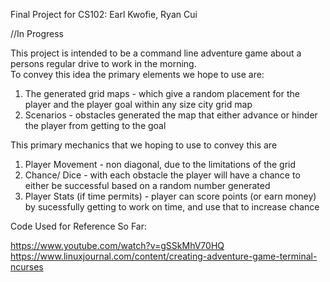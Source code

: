 Final Project for CS102: Earl Kwofie, Ryan Cui

//In Progress

This project is intended to be a command line adventure game about a persons regular drive to work in the morning.  
To convey this idea the primary elements we hope to use are:  
  
1. The generated grid maps - which give a random placement for the player and the player goal within any size city grid map
2. Scenarios - obstacles generated the map that either advance or hinder the player from getting to the goal
  
This primary mechanics that we hoping to use to convey this are

1. Player Movement - non diagonal, due to the limitations of the grid
2. Chance/ Dice - with each obstacle the player will have a chance to either be successful based on a random number generated 
3. Player Stats (if time permits) - player can score points (or earn money) by sucessfully getting to work on time, and use that to increase chance

Code Used for Reference So Far:

https://www.youtube.com/watch?v=gSSkMhV70HQ  
https://www.linuxjournal.com/content/creating-adventure-game-terminal-ncurses
